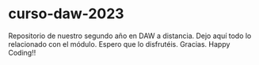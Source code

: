 # curso-daw-2023
Repositorio de nuestro segundo año en DAW a distancia. Dejo aquí todo lo relacionado con el módulo. Espero que lo disfrutéis. Gracias. Happy Coding!!
